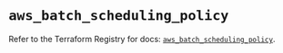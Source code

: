 # `aws_batch_scheduling_policy`

Refer to the Terraform Registry for docs: [`aws_batch_scheduling_policy`](https://registry.terraform.io/providers/hashicorp/aws/5.43.0/docs/resources/batch_scheduling_policy).
